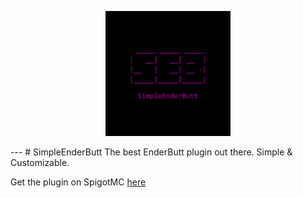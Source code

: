 <p align="center">
    <img src="https://raw.githubusercontent.com/VulpineFriend87/SimpleEnderButt/refs/heads/master/SEB.png" width="200px" height="200px">
</p>
---
# SimpleEnderButt
The best EnderButt plugin out there. Simple & Customizable.

Get the plugin on SpigotMC [here](https://www.spigotmc.org/resources/simpleenderbutt.120404/)
